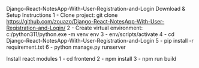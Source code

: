 Django-React-NotesApp-With-User-Registration-and-Login
Download & Setup Instructions
1 - Clone project: git clone https://github.com/zouazo/Django-React-NotesApp-With-User-Registration-and-Login/
2 - Create virtual environment: c:/python311/python.exe -m venv env
3 - env/scripts/activate
4 - cd Django-React-NotesApp-With-User-Registration-and-Login
5 - pip install -r requirement.txt
6 - python manage.py runserver

Install react modules
1 - cd frontend
2 - npm install
3 - npm run build
